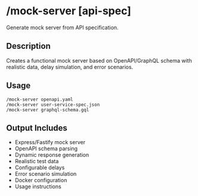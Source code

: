 # /mock-server [api-spec]

Generate mock server from API specification.

## Description
Creates a functional mock server based on OpenAPI/GraphQL schema with realistic data, delay simulation, and error scenarios.

## Usage
```
/mock-server openapi.yaml
/mock-server user-service-spec.json
/mock-server graphql-schema.gql
```

## Output Includes
- Express/Fastify mock server
- OpenAPI schema parsing
- Dynamic response generation
- Realistic test data
- Configurable delays
- Error scenario simulation
- Docker configuration
- Usage instructions
